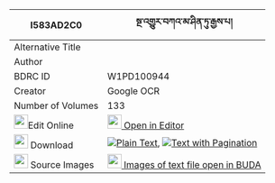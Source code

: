 |I583AD2C0|སྔ་འགྱུར་བཀའ་མ་ཤིན་ཏུ་རྒྱས་པ། 
| --- | --- 
|Alternative Title |
|Author | 
|BDRC ID | W1PD100944
|Creator | Google OCR
|Number of Volumes| 133
|<img width="25" src="https://img.icons8.com/color/25/000000/edit-property.png">Edit Online| [<img width="25" src="https://avatars.githubusercontent.com/u/45091458?s=200&v=4"> Open in Editor](http://editor.openpecha.org/I583AD2C0)
|<img width="25" src="https://img.icons8.com/fluent/48/000000/download-2.png"/>  Download | [![](https://img.icons8.com/color/20/000000/txt.png)Plain Text](https://github.com/Openpecha/I583AD2C0/releases/download/v2/nga_gyur_kama_shintu_gyepa_plain_I583AD2C0.zip), [![](https://img.icons8.com/color/20/000000/txt.png)Text with Pagination](https://github.com/Openpecha/I583AD2C0/releases/download/v2/nga_gyur_kama_shintu_gyepa_pages_I583AD2C0.zip)
|<img width="25" src="https://img.icons8.com/plasticine/100/000000/pictures-folder.png"/>  Source Images | [<img width="25" src="https://library.bdrc.io/icons/BUDA-small.svg"> Images of text file open in BUDA](https://library.bdrc.io/show/bdr:W1PD100944)